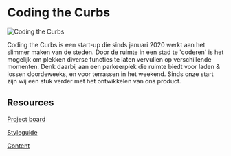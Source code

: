 # Coding the Curbs

![Coding the Curbs](https://github.com/fdnd-projects/coding-the-curbs/blob/main/assets/coding-the-curbs.jpg?raw=true)

Coding the Curbs is een start-up die sinds januari 2020 werkt aan het slimmer maken van de steden. Door de ruimte in een stad te 'coderen' is het mogelijk om plekken diverse functies te laten vervullen op verschillende momenten. Denk daarbij aan een parkeerplek die ruimte biedt voor laden & lossen doordeweeks, en voor terrassen in het weekend. Sinds onze start zijn wij een stuk verder met het ontwikkelen van ons product.

## Resources

[Project board](https://github.com/orgs/fdnd-agency/projects/10)

[Styleguide](https://drive.google.com/file/d/1MxCIeJQF-YWejEC1b2s9jkcYF6pZUx0m/view?usp=sharing)

[Content](https://github.com/fdnd-agency/coding-the-curbs/blob/main/smart-zones.json)  
